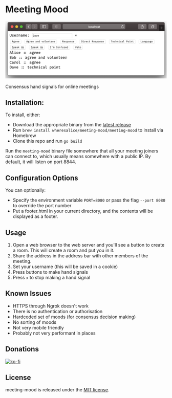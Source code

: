 # Meeting Mood

![screenshot.png](screenshot.png)

Consensus hand signals for online meetings

## Installation:

To install, either:
* Download the appropriate binary from the [latest release](https://github.com/WheresAlice/meeting-mood/releases/latest)
* Run `brew install wheresalice/meeting-mood/meeting-mood` to install via Homebrew
* Clone this repo and run `go build`

Run the `meeting-mood` binary file somewhere that all your meeting joiners can connect to, which usually means somewhere with a public IP.  By default, it will listen on port 8844.

## Configuration Options

You can optionally:

* Specify the environment variable `PORT=8080` or pass the flag `--port 8080` to override the port number
* Put a footer.html in your current directory, and the contents will be displayed as a footer.

## Usage

1. Open a web browser to the web server and you'll see a button to create a room.  This will create a room and put you in it.
2. Share the address in the address bar with other members of the meeting.
3. Set your username (this will be saved in a cookie)
4. Press buttons to make hand signals
5. Press `x` to stop making a hand signal

## Known Issues

- HTTPS through Ngrok doesn't work
- There is no authentication or authorisation
- Hardcoded set of moods (for consensus decision making)
- No sorting of moods
- Not very mobile friendly
- Probably not very performant in places

## Donations

[![ko-fi](https://ko-fi.com/img/githubbutton_sm.svg)](https://ko-fi.com/wheresalice)

## License

meeting-mood is released under the [MIT license](LICENSE).